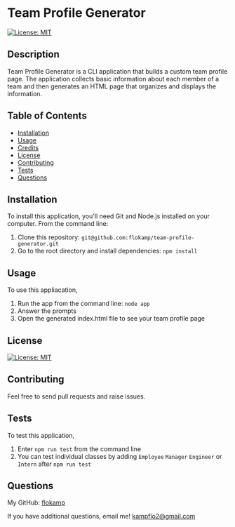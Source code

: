 # Team Profile Generator

[![License: MIT](https://img.shields.io/badge/License-MIT-yellow.svg)](https://opensource.org/licenses/MIT)

## Description
Team Profile Generator is a CLI application that builds a custom team profile page. The application collects basic information about each member of a team and then generates an HTML page that organizes and displays the information.

## Table of Contents
- [Installation](#installation)
- [Usage](#usage)
- [Credits](#credits)
- [License](#license)
- [Contributing](#contributing)
- [Tests](#tests)
- [Questions](#questions)

## Installation
To install this application, you'll need Git and Node.js installed on your computer. From the command line:
1. Clone this repository: `git@github.com:flokamp/team-profile-generator.git`
2. Go to the root directory and install dependencies: `npm install`

## Usage
To use this appliacation,
1. Run the app from the command line: `node app`
2. Answer the prompts
3. Open the generated index.html file to see your team profile page

## License
[![License: MIT](https://img.shields.io/badge/License-MIT-yellow.svg)](https://opensource.org/licenses/MIT)

## Contributing
Feel free to send pull requests and raise issues.

## Tests
To test this application,
1. Enter `npm run test` from the command line
2. You can test individual classes by adding `Employee` `Manager` `Engineer` or `Intern` after `npm run test`

## Questions
My GitHub: [flokamp](https://github.com/flokamp)

If you have additional questions, email me! kampflo2@gmail.com

